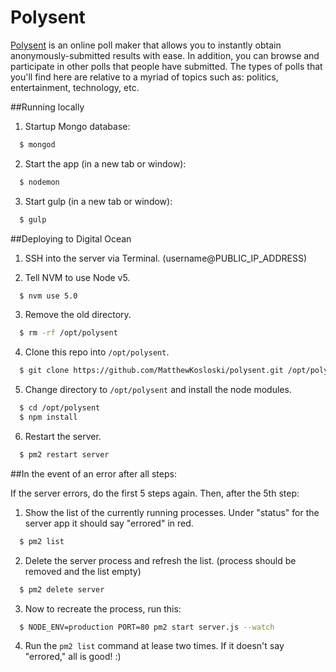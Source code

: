 # Polysent
[Polysent](http://polysent.com/) is an online poll maker that allows you to instantly obtain anonymously-submitted results with ease. In addition, you can browse and participate in other polls that people have submitted. The types of polls that you'll find here are relative to a myriad of topics such as: politics, entertainment, technology, etc.

##Running locally

1. Startup Mongo database:
  ```sh
    $ mongod
  ```
  
2. Start the app (in a new tab or window):
  ```sh
    $ nodemon
  ```
  
3. Start gulp (in a new tab or window):
  ```sh
    $ gulp
  ```
  
##Deploying to Digital Ocean

1. SSH into the server via Terminal. (username@PUBLIC_IP_ADDRESS)

2. Tell NVM to use Node v5.
  ```sh
    $ nvm use 5.0
  ``` 

3. Remove the old directory.
  ```sh
    $ rm -rf /opt/polysent
  ``` 
  
4. Clone this repo into `/opt/polysent`.
  ```sh
    $ git clone https://github.com/MatthewKosloski/polysent.git /opt/polysent
  ``` 
  
5. Change directory to `/opt/polysent` and install the node modules.
  ```sh
    $ cd /opt/polysent
    $ npm install
  ``` 
  
6. Restart the server.
  ```sh
    $ pm2 restart server
  ``` 

##In the event of an error after all steps:

If the server errors, do the first 5 steps again.  Then, after the 5th step:

1. Show the list of the currently running processes.  Under "status" for the server app it should say "errored" in red. 
  ```sh
    $ pm2 list
  ``` 
  
2. Delete the server process and refresh the list.  (process should be removed and the list empty)
  ```sh
    $ pm2 delete server
  ``` 
  
3. Now to recreate the process, run this:
  ```sh
    $ NODE_ENV=production PORT=80 pm2 start server.js --watch
  ``` 
  
4. Run the `pm2 list` command at lease two times.  If it doesn't say "errored," all is good! :)
